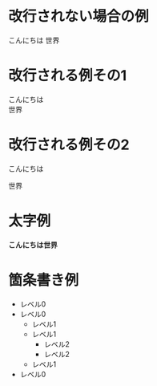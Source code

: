 # 改行されない場合の例
こんにちは
世界

# 改行される例その1
こんにちは  
世界

# 改行される例その2
こんにちは
  
世界

# 太字例
**こんにちは世界**

# 箇条書き例
- レベル0  
- レベル0  
  - レベル1  
  - レベル1  
    - レベル2  
    - レベル2  
  - レベル1  
- レベル0  


